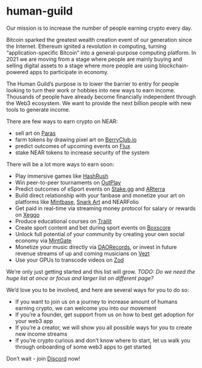 # human-guild

Our mission is to increase the number of people earning crypto every day. 

Bitcoin sparked the greatest wealth creation event of our generation since the Internet. Ethereum ignited a revolution in computing, turning “application-specific Bitcoin” into a general-purpose computing platform. In 2021 we are moving from a stage where people are mainly buying and selling digital assets to a stage where more people are using blockchain-powered apps to participate in economy.

The Human Guild’s purpose is to lower the barrier to entry for people looking to turn their work or hobbies into new ways to earn income. Thousands of people have already become financially independent through the Web3 ecosystem. We want to provide the next billion people with new tools to generate income.

There are few ways to earn crypto on NEAR:
* sell art on [Paras](https://paras.id)
* farm tokens by drawing pixel art on [BerryClub.io](https://berryclub.io)
* predict outcomes of upcoming events on [Flux](https://fluxprotocol.eth.link) 
* stake NEAR tokens to increase security of the system 

There will be a lot more ways to earn soon:
* Play immersive games like [HashRush](https://hashrush.com)  
* Win peer-to-peer tournaments on [OutPlay](https://outplay.games) 
* Predict outcomes of eSport events on [Stake.gg](https://stake.gg) and [ARterra](https://arterra.co) 
* Build direct relationship with your fanbase and monetize your art on platforms like [Mintbase](https://mintbase.io), [Snark Art](https://snark.art) and NEARFolio
* Get paid in real-time via streaming money protocol for salary or rewards on [Xeggo](https://xeggo.co)
* Produce educational courses on [Trailit](https://trailit.co)
* Create sport content and bet during sport events on [Boxscore](https://boxscore.live)
* Unlock full potential of your community by creating your own social economy via [MintGate](https://mintgate.app)
* Monetize your music directly via [DAORecords](https://daorecords.org), or invest in future revenue streams of up and coming musicians on [Vezt](https://vezt.co)
* Use your GPUs to transcode videos on [Zod](https://zod.tv)

We’re only just getting started and this list will grow. _TODO: Do we need the huge list at once or focus and larger list on different page?_

We’d love you to be involved, and here are several ways for you to do so: 
* If you want to join us on a journey to increase amount of humans earning crypto, we can welcome you into our movement
* If you’re a founder, get support from us on how to best get adoption for your web3 app
* If you’re a creator, we will show you all possible ways for you to create new income streams 
* If you’re crypto curious and don’t know where to start, let us walk you through onboarding of some web3 apps to get started

Don’t wait - join [Discord](https://discord.gg/bUu2hcdzxW) now! 

